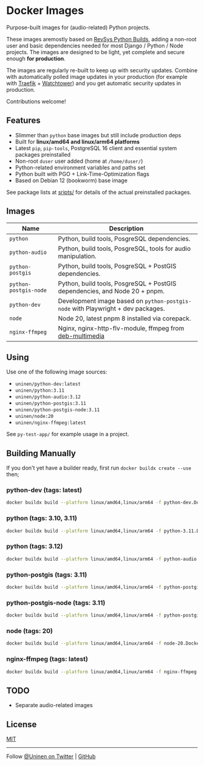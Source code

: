 # Docker Images

Purpose-built images for (audio-related) Python projects.

These images aremostly based on [RevSys Python Builds](https://github.com/revsys/optimized-python-docker), adding a non-root user and basic dependencies needed for most Django / Python / Node projects. The images are designed to be light, yet complete and secure enough **for production**.

The images are regularly re-built to keep up with security updates. Combine with automatically polled image updates in your production (for example with [Traefik](https://traefik.io/) + [Watchtower](https://containrrr.dev/watchtower/)) and you get automatic security updates in production.

Contributions welcome!

## Features

- Slimmer than `python` base images but still include production deps
- Built for **linux/amd64 and linux/arm64 platforms**
- Latest `pip`, `pip-tools`, PostgreSQL 16 client and essential system packages preinstalled
- Non-root `duser` user added (home at `/home/duser/`)
- Python-related environment variables and paths set
- Python built with PGO + Link-Time-Optimization flags
- Based on Debian 12 (bookworm) base image

See package lists at [sripts/](scripts/) for details of the actual preinstalled packages.

## Images

| Name                   | Description                                                                                 |
| ---------------------- | ------------------------------------------------------------------------------------------- |
| `python`               | Python, build tools, PosgreSQL dependencies.                                                |
| `python-audio`         | Python, build tools, PosgreSQL, tools for audio manipulation.                               |
| `python-postgis`       | Python, build tools, PosgreSQL + PostGIS dependencies.                                      |
| `python-postgis-node ` | Python, build tools, PosgreSQL + PostGIS dependencies, and Node 20 + pnpm.                  |
| `python-dev`           | Development image based on `python-postgis-node` with Playwright + dev packages.            |
| `node`                 | Node 20, latest pnpm 8 installed via corepack.                                              |
| `nginx-ffmpeg`         | Nginx, nginx-http-flv-module, ffmpeg from [deb-multimedia](https://www.deb-multimedia.org/) |

## Using

Use one of the following image sources:

- `uninen/python-dev:latest`
- `uninen/python:3.11`
- `uninen/python-audio:3.12`
- `uninen/python-postgis:3.11`
- `uninen/python-postgis-node:3.11`
- `uninen/node:20`
- `uninen/nginx-ffmpeg:latest`

See `py-test-app/` for example usage in a project.

## Building Manually

If you don't yet have a builder ready, first run `docker buildx create --use` then;

### python-dev (tags: latest)

```sh
docker buildx build --platform linux/amd64,linux/arm64 -f python-dev.Dockerfile -t uninen/python-dev:latest . --push
```

### python (tags: 3.10, 3.11)

```sh
docker buildx build --platform linux/amd64,linux/arm64 -f python-3.11.Dockerfile -t uninen/python:3.11 . --push
```

### python (tags: 3.12)

```sh
docker buildx build --platform linux/amd64,linux/arm64 -f python-audio.Dockerfile -t uninen/python-audio:3.12 . --push
```

### python-postgis (tags: 3.11)

```sh
docker buildx build --platform linux/amd64,linux/arm64 -f python-postgis-3.11.Dockerfile -t uninen/python-postgis:3.11 . --push
```

### python-postgis-node (tags: 3.11)

```sh
docker buildx build --platform linux/amd64,linux/arm64 -f python-postgis-node-3.11.Dockerfile -t uninen/python-postgis-node:3.11 . --push
```

### node (tags: 20)

```sh
docker buildx build --platform linux/amd64,linux/arm64 -f node-20.Dockerfile -t uninen/node:20 . --push
```

### nginx-ffmpeg (tags: latest)

```sh
docker buildx build --platform linux/amd64,linux/arm64 -f nginx-ffmpeg.Dockerfile -t uninen/node:20 . --push
```

## TODO

- Separate audio-related images

## License

[MIT](./LICENCE)

---

Follow [@Uninen on Twitter](https://twitter.com/uninen) | [GitHub](https://github.com/Uninen)
